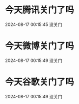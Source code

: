 # 今天腾讯关门了吗

2024-08-17 00:15:45 没关门

# 今天微博关门了吗

2024-08-17 00:15:49 没关门

# 今天谷歌关门了吗

2024-08-17 00:15:49 没关门

